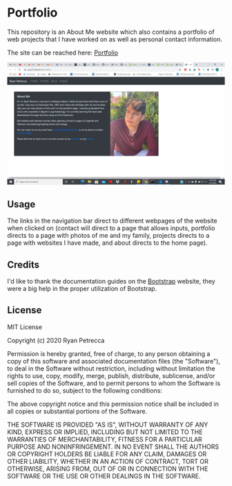 # Portfolio

This repository is an About Me website which also contains a portfolio of web projects that I have worked on as well as personal contact information.

The site can be reached here: [Portfolio](https://ryryp97.github.io/Portfolio/)

![Portfolio](/images/portfolio_webpage.png)

## Usage

The links in the navigation bar direct to different webpages of the website when clicked on (contact will direct to a page that allows inputs, portfolio directs to a page with photos of me and my family, projects directs to a page with websites I have made, and about directs to the home page).

## Credits

I'd like to thank the documentation guides on the [Bootstrap](https://getbootstrap.com/docs/4.5/getting-started/introduction/) website, they were a big help in the proper utilization of Bootstrap.

## License

MIT License

Copyright (c) 2020 Ryan Petrecca

Permission is hereby granted, free of charge, to any person obtaining a copy
of this software and associated documentation files (the "Software"), to deal
in the Software without restriction, including without limitation the rights
to use, copy, modify, merge, publish, distribute, sublicense, and/or sell
copies of the Software, and to permit persons to whom the Software is
furnished to do so, subject to the following conditions:

The above copyright notice and this permission notice shall be included in all
copies or substantial portions of the Software.

THE SOFTWARE IS PROVIDED "AS IS", WITHOUT WARRANTY OF ANY KIND, EXPRESS OR
IMPLIED, INCLUDING BUT NOT LIMITED TO THE WARRANTIES OF MERCHANTABILITY,
FITNESS FOR A PARTICULAR PURPOSE AND NONINFRINGEMENT. IN NO EVENT SHALL THE
AUTHORS OR COPYRIGHT HOLDERS BE LIABLE FOR ANY CLAIM, DAMAGES OR OTHER
LIABILITY, WHETHER IN AN ACTION OF CONTRACT, TORT OR OTHERWISE, ARISING FROM,
OUT OF OR IN CONNECTION WITH THE SOFTWARE OR THE USE OR OTHER DEALINGS IN THE
SOFTWARE.

